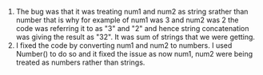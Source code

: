 1. The bug was that it was treating num1 and num2 as string srather than number that is why for example of num1 was 3 and num2 was 2 the code was referring it to as "3" and "2" and hence string concatenation was giving the result as "32". It was sum of strings that we were getting.
2. I fixed the code by converting num1 and num2 to numbers. I used Number() to do so and it fixed the issue as now num1, num2 were being treated as numbers rather than strings.
